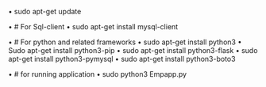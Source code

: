 • sudo apt-get update

• # For Sql-client
• sudo apt-get install mysql-client

• # For python and related frameworks
• sudo apt-get install python3
• Sudo apt-get install python3-pip
• sudo apt-get install python3-flask
• sudo apt-get install python3-pymysql
• sudo apt-get install python3-boto3

• # for running application
• sudo python3 Empapp.py

